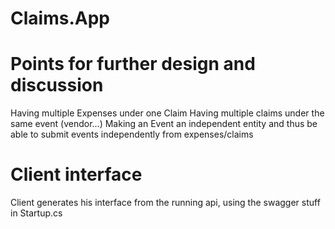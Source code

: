 # Claims.App

# Points for further design and discussion
Having multiple Expenses under one Claim
Having multiple claims under the same event (vendor...)
Making an Event an independent entity and thus be able to submit events independently from expenses/claims

# Client interface
Client generates his interface from the running api, using the swagger stuff in Startup.cs